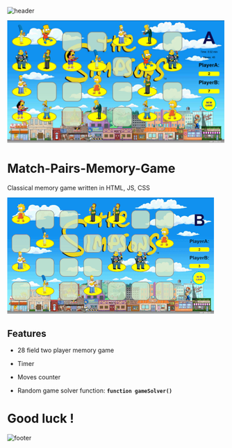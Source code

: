 ![header](https://capsule-render.vercel.app/api?type=slice&color=auto&height=130&section=header&text=Memory%20game&fontSize=30&fontAlign=80)

<img src="Screenshot.png" width="500px">

# Match-Pairs-Memory-Game
Classical memory game written in HTML, JS, CSS

![](Screen.gif) 

## Features
* 28 field two player memory game
* Timer
* Moves counter

* Random game solver function: 
**`function gameSolver()`**


# Good luck !

![footer](https://capsule-render.vercel.app/api?type=slice&color=auto&height=130&section=footer)
